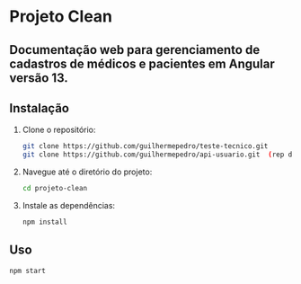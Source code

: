 # Projeto Clean

## Documentação web para gerenciamento de cadastros de médicos e pacientes em Angular versão 13.

## Instalação

1. Clone o repositório:

    ```bash
    git clone https://github.com/guilhermepedro/teste-tecnico.git
    git clone https://github.com/guilhermepedro/api-usuario.git  (rep do backend)
    ```

2. Navegue até o diretório do projeto:

    ```bash
    cd projeto-clean
    ```

3. Instale as dependências:

    ```bash
    npm install
    ```

## Uso

```bash
npm start
